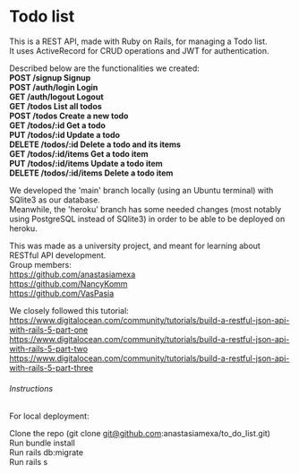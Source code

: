 # Todo list

This is a REST API, made with Ruby on Rails, for managing a Todo list. <br />
It uses ActiveRecord for CRUD operations and JWT for authentication.

Described below are the functionalities we created: <br />
**POST /signup    Signup <br />
POST /auth/login    Login <br />
GET /auth/logout    Logout <br />
GET /todos    List all todos <br />
POST /todos    Create a new todo <br />
GET /todos/:id    Get a todo <br />
PUT /todos/:id    Update a todo <br />
DELETE /todos/:id    Delete a todo and its items <br />
GET /todos/:id/items    Get a todo item <br />
PUT /todos/:id/items    Update a todo item <br />
DELETE /todos/:id/items    Delete a todo item <br />**

We developed the 'main' branch locally (using an Ubuntu terminal) with SQlite3 as our database. <br />
Meanwhile, the 'heroku' branch has some needed changes (most notably using PostgreSQL instead of SQlite3) in order to be able to be deployed on heroku. <br />

This was made as a university project, and meant for learning about RESTful API development.  <br />
Group members: <br />
https://github.com/anastasiamexa <br />
https://github.com/NancyKomm <br />
https://github.com/VasPasia <br />

We closely followed this tutorial: <br />
https://www.digitalocean.com/community/tutorials/build-a-restful-json-api-with-rails-5-part-one <br />
https://www.digitalocean.com/community/tutorials/build-a-restful-json-api-with-rails-5-part-two <br />
https://www.digitalocean.com/community/tutorials/build-a-restful-json-api-with-rails-5-part-three <br />


###### Instructions

For local deployment:

Clone the repo (git clone git@github.com:anastasiamexa/to_do_list.git) <br />
Run bundle install <br />
Run rails db:migrate <br />
Run rails s <br />
